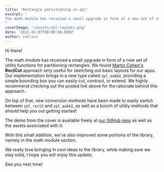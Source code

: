 ```yaml
---
title: 'Rectangle partitioning in zpl'
excerpt: "
The math module has received a small upgrade in form of a new set of utility functions for partitioning rectangles. We found Martin Cohen's RectCut approach very useful for sketching out basic layouts for our apps. Our implementation brings in a new type called `zpl_aabb2`, providing a simple bounding box you can easily cut, contract or extend. We highly recommend to check out the posted link above for the rationale behind this approach.
"
coverImage: '/assets/zpl-layouts.png'
date: '2021-03-07T00:00:00.000Z'
author: zaklaus
---
```


Hi there!

The math module has received a small upgrade in form of a new set of utility functions for partitioning rectangles. We found [Martin Cohen's](https://halt.software/dead-simple-layouts/)  **RectCut** approach very useful for sketching out basic layouts for our apps. Our implementation brings in a new type called `zpl_aabb2`, providing a simple bounding box you can easily cut, contract, or extend. We highly recommend checking out the posted link above for the rationale behind this approach.

On top of that, new conversion methods have been made to easily switch between `zpl_rect2` and `zpl_aabb2`, as well as a bunch of utility methods that should help you out getting started!

The demo from the cover is available freely at [our GitHub repo](https://github.com/zpl-c/zpl/blob/master/code/apps/extras/layouts.c) as well as the assets associated with it.

With this small addition, we've also improved some portions of the library, namely in the math module section.

We really love bringing in cool ideas to the library, while making sure we stay solid, I hope you will enjoy this update.

See you next time!
